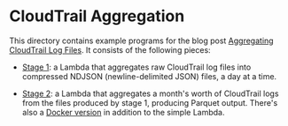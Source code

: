 # CloudTrail Aggregation

This directory contains example programs for the blog post [Aggregating CloudTrail Log Files](https://chariotsolutions.com/blog/post/aggregating-files-in-your-data-warehouse).
It consists of the following pieces:

* [Stage 1](stage-1): a Lambda that aggregates raw CloudTrail log files into compressed NDJSON
  (newline-delimited JSON) files, a day at a time.

* [Stage 2](stage-2): a Lambda that aggregates a month's worth of CloudTrail logs from the files
  produced by stage 1, producing Parquet output. There's also a [Docker version](stage-2-docker)
  in addition to the simple Lambda.
